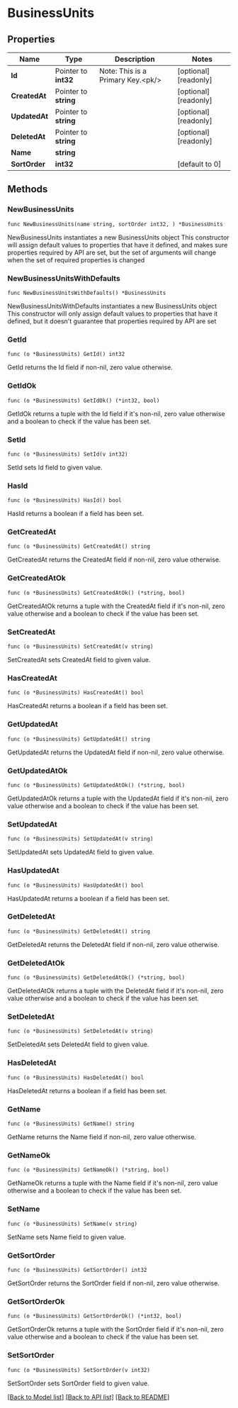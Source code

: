 # BusinessUnits

## Properties

Name | Type | Description | Notes
------------ | ------------- | ------------- | -------------
**Id** | Pointer to **int32** | Note: This is a Primary Key.&lt;pk/&gt; | [optional] [readonly] 
**CreatedAt** | Pointer to **string** |  | [optional] [readonly] 
**UpdatedAt** | Pointer to **string** |  | [optional] [readonly] 
**DeletedAt** | Pointer to **string** |  | [optional] [readonly] 
**Name** | **string** |  | 
**SortOrder** | **int32** |  | [default to 0]

## Methods

### NewBusinessUnits

`func NewBusinessUnits(name string, sortOrder int32, ) *BusinessUnits`

NewBusinessUnits instantiates a new BusinessUnits object
This constructor will assign default values to properties that have it defined,
and makes sure properties required by API are set, but the set of arguments
will change when the set of required properties is changed

### NewBusinessUnitsWithDefaults

`func NewBusinessUnitsWithDefaults() *BusinessUnits`

NewBusinessUnitsWithDefaults instantiates a new BusinessUnits object
This constructor will only assign default values to properties that have it defined,
but it doesn't guarantee that properties required by API are set

### GetId

`func (o *BusinessUnits) GetId() int32`

GetId returns the Id field if non-nil, zero value otherwise.

### GetIdOk

`func (o *BusinessUnits) GetIdOk() (*int32, bool)`

GetIdOk returns a tuple with the Id field if it's non-nil, zero value otherwise
and a boolean to check if the value has been set.

### SetId

`func (o *BusinessUnits) SetId(v int32)`

SetId sets Id field to given value.

### HasId

`func (o *BusinessUnits) HasId() bool`

HasId returns a boolean if a field has been set.

### GetCreatedAt

`func (o *BusinessUnits) GetCreatedAt() string`

GetCreatedAt returns the CreatedAt field if non-nil, zero value otherwise.

### GetCreatedAtOk

`func (o *BusinessUnits) GetCreatedAtOk() (*string, bool)`

GetCreatedAtOk returns a tuple with the CreatedAt field if it's non-nil, zero value otherwise
and a boolean to check if the value has been set.

### SetCreatedAt

`func (o *BusinessUnits) SetCreatedAt(v string)`

SetCreatedAt sets CreatedAt field to given value.

### HasCreatedAt

`func (o *BusinessUnits) HasCreatedAt() bool`

HasCreatedAt returns a boolean if a field has been set.

### GetUpdatedAt

`func (o *BusinessUnits) GetUpdatedAt() string`

GetUpdatedAt returns the UpdatedAt field if non-nil, zero value otherwise.

### GetUpdatedAtOk

`func (o *BusinessUnits) GetUpdatedAtOk() (*string, bool)`

GetUpdatedAtOk returns a tuple with the UpdatedAt field if it's non-nil, zero value otherwise
and a boolean to check if the value has been set.

### SetUpdatedAt

`func (o *BusinessUnits) SetUpdatedAt(v string)`

SetUpdatedAt sets UpdatedAt field to given value.

### HasUpdatedAt

`func (o *BusinessUnits) HasUpdatedAt() bool`

HasUpdatedAt returns a boolean if a field has been set.

### GetDeletedAt

`func (o *BusinessUnits) GetDeletedAt() string`

GetDeletedAt returns the DeletedAt field if non-nil, zero value otherwise.

### GetDeletedAtOk

`func (o *BusinessUnits) GetDeletedAtOk() (*string, bool)`

GetDeletedAtOk returns a tuple with the DeletedAt field if it's non-nil, zero value otherwise
and a boolean to check if the value has been set.

### SetDeletedAt

`func (o *BusinessUnits) SetDeletedAt(v string)`

SetDeletedAt sets DeletedAt field to given value.

### HasDeletedAt

`func (o *BusinessUnits) HasDeletedAt() bool`

HasDeletedAt returns a boolean if a field has been set.

### GetName

`func (o *BusinessUnits) GetName() string`

GetName returns the Name field if non-nil, zero value otherwise.

### GetNameOk

`func (o *BusinessUnits) GetNameOk() (*string, bool)`

GetNameOk returns a tuple with the Name field if it's non-nil, zero value otherwise
and a boolean to check if the value has been set.

### SetName

`func (o *BusinessUnits) SetName(v string)`

SetName sets Name field to given value.


### GetSortOrder

`func (o *BusinessUnits) GetSortOrder() int32`

GetSortOrder returns the SortOrder field if non-nil, zero value otherwise.

### GetSortOrderOk

`func (o *BusinessUnits) GetSortOrderOk() (*int32, bool)`

GetSortOrderOk returns a tuple with the SortOrder field if it's non-nil, zero value otherwise
and a boolean to check if the value has been set.

### SetSortOrder

`func (o *BusinessUnits) SetSortOrder(v int32)`

SetSortOrder sets SortOrder field to given value.



[[Back to Model list]](../README.md#documentation-for-models) [[Back to API list]](../README.md#documentation-for-api-endpoints) [[Back to README]](../README.md)


